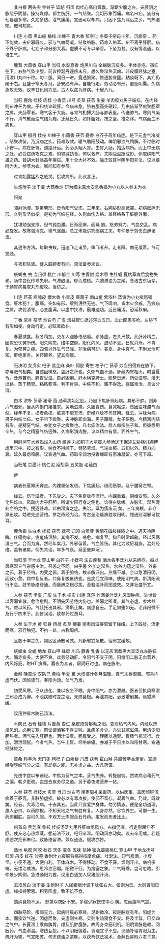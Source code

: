<!-- { "loadSidebar": true } -->
　　韭白根 两头尖 金铃子 延胡 归须 肉桂心痛自肾囊。渐踞少腹之左。夫厥阴之脉绕乎阴器。操持谋虑。都主伤肝。一气结聚。变幻形象而痛。病名曰疝。疝分有七暴疝多寒。久疝多热。泄气痛缓。宣通可以却病。只因下焦乃深远之乡。气热湿郁。概可知矣。

　　川连 小茴 黑山栀 橘核 川楝子 青木香 郁李仁 冬葵子疟母十年。沉痼宿 。药不能效。夫疟邪既久。邪与气血两凝。结聚络脉。药难入络耳。疟不离乎肝胆。疝不外乎肝病。七疝子和分部大着。虚质不可专以辛香。下坠为甚。议有情温通。以培生气。

　　鹿茸 大茴香 穿山甲 当归 水安息香 炮黑川乌 全蝎脉沉痰多。手体赤疮。宿疝在下。右胁气坠少腹。前议控涎丹逐痹未应。想久聚湿热沉痼。非皮膜经脉之壅。用浚川丸四十粒。匀二服。间日一进。竟通腑聚。惟通腑宣壅。粘痰既下。其疝仍聚于右。且盛于寒天冬月。卧安必有声。自能行走。劳动必有形。直坠阴囊。久病急攻无效。议辛甘化风方法。古人以疝为肝病。十居八九。

　　当归 鹿角 桂枝 肉桂 小香茴 川芎 炙草 茯苓 生姜 羊肉胶丸男子结疝。在内经则曰冲任为病。子和统论疏肝。今疝未愈。脐右腹高突硬起。乃由疝渐至瘕聚肠覃之属。夫肠覃者。寒气客于大肠。与胃气相搏大肠与肺表里。传送肺气。寒则气凝不行。清气散而浊气结为瘕。迁延日久。如怀胎妊。按之坚。推之移。气病而血不病也。

　　穿山甲 椒目 桂枝 川楝子 小茴香 茯苓 麝香 白芥子高年疝症。是下元虚气冷凝 。结聚攻坠。乃沉痼之疾。药难取效。暖气助阳鼓动。俾阴邪浊气稍解。不过临时小安耳。病在肝肾。道路纡远。药必从咽入胃。由胃入肠。始达病所。而上中无病之处。必受疝药攻克之累。倘胃减妨食。何以救疗。夫阴浊盘踞成形。例取纯阳气雄之药。昔胡大封翁高年宿疝。用十全大补不效。喻氏驳其半阴半阳非法。议以姜附为丸。参苓为衣。喉间知有参苓。

　　过胃始露猛烈之威灵。恰攻病所。此议甚正。

　　生炮附子 淡干姜 大茴香炒 研为细末真水安息香捣为小丸以人参末为衣

　　积聚

　　骑射驰骤。寒暑劳形。皆令阳气受伤。三年来。右胸胁形高微突。初病胀痛无形。久则形坚似梗。是初为气结在经。久则血伤入络。盖经络系于脏腑外廓。

　　犹堪勉强支撑。但气钝血滞。日渐瘀痹。而延 瘕。怒劳努力。气血交乱。病必旋发。故寒温消克。理气逐血。总之未能讲究络病工夫。考仲景于劳伤血痹诸法。

　　其通络方法。每取虫蚁。迅速飞走诸灵。俾飞者升。走者降。血无凝着。气可宣通。

　　与攻积除坚。徒入脏腑者有间。录法备参末议。

　　蜣螂虫 虫 当归须 桃仁 川郁金 川芎 生香附 煨木香 生牡蛎 夏枯草病后食物失和。肠中变化传导失职。气滞酿湿。郁而成热。六腑滞浊为之聚。昔洁古东垣辈。于肠胃病每取丸剂缓攻。当仿之。

　　川连 芦荟 鸡肫皮 煨木香 小青皮 莱菔子 南山楂 紫浓朴 蒸饼为小丸嗔怒强食。肝木犯土。腹痛。突如有形。缓则泯然无迹。气下鸣响。皆木火余威。乃瘕疝之属。攻伐消导。必变腹满。以虚中挟滞。最难速功。近日痛泻。恐延秋痢。

　　丁香 浓朴 茯苓 炒白芍 广皮 煨益智仁据述泻血五日。血止即患咳呛。左胁下有形如梗。身动行走。必眩晕欲仆。

　　春夏减食。秋冬稍加。交冬人迎脉络结瘿。诊脉虚。左关尺数。此肝肾精血。因惊恐忧劳所伤。阳失阴恋。络中空隙。阳化内风。鼓动不息。日就消烁。不肯复。为郁劳之症。四旬以外生气已浅。非治病可却。春夏。身中真气。不耐发泄可知。屏绝家务。关怀颐养。望其病缓。

　　石决明 女贞实 杞子 黑芝麻 桑叶 阿胶 寄生 柏子仁 茯苓 炒当归宿瘕在胁下。亦与肥气相类。自述因嗔怒。盖肝之积也。久郁气血不通。肝藏内寄相火。时当夏令。泛潮苦雨。脾胃受湿。自必困倦。肝木横克脾土。胀势日满。所受湿邪。漫无出路。蒸于肠胃。粘脓积滞。利不肯爽。中焦不和。寤不得逸。症属难治。且议分消。

　　白术 浓朴 茯苓 猪苓 茵 通草病始足胫。乃自下焦肝肾起病。其形不肿。则非六气湿邪。当从内损门痿推求。萸地滋滞。久服胃伤。食减呕逆。皆因浊味滞气而然。经年不复。损者愈损。脏真不能充沛。奇经八脉不司其用。经云。冲脉为病。男子内结七疝。女子带下瘕聚。夫冲脉即血海。男子藏精。女子系胞。今精沥内结有形。是精窒气结。亦犹女子之瘕聚也。凡七疝治法。后人每宗张子和。但彼悉用辛热。与今之精窒气结迥殊。久病形消肉脱。议以精血有情。涵养生气。

　　用鲜河车水煮捣烂入山药 建莲 丸如桐子大清晨人参汤送下据述左胁痛引胸博虚里穴中。按之有形。纳食不得顺下。频怒劳烦。气逆血郁。五旬以外。精力向衰。延久最虑噎膈。议宣通气血。药取辛润勿投香燥即有瘀浊凝留。亦可下趋。

　　当归尾 京墨汁 桃仁泥 延胡索 五灵脂 老薤白

　　痹

　　病者长夏霉天奔走。内踝重坠发斑。下焦痛起。继而筋掣。及于腰窝左臂。

　　经云。伤于湿者。下先受之。夫下焦奇脉不流行。内踝重着。阴维受邪。久必化热烁血。风动内舍乎肝胆。所谓少阳行身之侧也。诊得右脉缓。左脉实。湿热混处血络之中。搜逐甚难。此由湿痹之症。失治。延为痿废沉 矣。三年病根。非仓猝迅攻。姑进先通营络。参之奇经为治。考古圣治痿痹独取阳明。惟通则溜邪可拔耳。

　　鹿角霜 生白术 桂枝 茯苓 抚芎 归须 白蒺藜 黄菊花四肢经隧之中。遇天冷阴晦。疼痛拘挛。痈疽疡溃脓。其病不发。疡愈。病复至。抑且时常衄鼽。经以风寒湿三气。合而为痹。然经年累月。外邪留着。气血皆伤。其化为败瘀凝痰。混处经络。盖有诸矣。倘失其治。年多气衰。延至废弃沉 。

　　当归须 干地龙 穿山甲 白芥子 小抚芎 生白蒺藜 酒水各半泛丸从来痹症。每以风寒湿三气杂感主治。召恙之不同。由乎暑 外加之湿热。水谷内蕴之湿热。外来之邪。着于经络。内受之邪。着于腑络。故辛解汗出。热痛不减。余以急清阳明。而致小愈。病中复反者。口鼻复吸暑热也。是病后宜薄味。使阳明气爽。斯清阳流行不息。肢节脉络舒通。而痿痹之根尽拔。至若温补而图速效。又非壮盛所宜。

　　人参 茯苓 半夏 广皮 生于术 枳实 川连 泽泻 竹沥姜汁泛丸风湿肿痹。举世皆以客邪宜散。愈治愈剧。不明先因劳倦内伤也。盖邪之所凑。其气必虚。参术益气。佐以风药。气壮托出其邪。痛斯止矣。病患自云。手足如堕如无。讵非阳微不及行乎四末乎。此皆误治。致参药过费耳。

　　人参 生于术 黄 归身 肉桂 炙草 煨姜 南枣风湿客邪留于经络。上下四肢。流走而痛。邪行触犯。不拘一处。古称周痹。

　　且数十年之久。岂区区汤散可效。凡新邪宜急散。宿邪宜缓攻。

　　蜣螂虫 全蝎 地龙 穿山甲 蜂房 川乌 麝香 乳香 以无灰酒煮黑大豆泛丸左脉弦大。面赤痰多。大便不爽。此劳怒动肝。令阳气不交于阴。阳维阳二脉无血营养。内风烁筋。跗HT 痹痛。暮夜为甚者。厥阴旺时也。病在脉络。

　　金斛 晚蚕沙 汉防己 黄柏 半夏 萆 大槟榔汁冬月温暖。真气未得潜藏。邪乘内虚而伏。因惊蛰节。春阳内动。伏气乃发。

　　初受风寒。已从热化。兼以夜坐不眠。身中阳气。亦为泄越。医者但执风寒湿三邪合成为痹。不晓病随时变之理。羌防葛根。再泄其阳。必致增剧矣。焉望痛缓。

　　议用仲景木防己汤法。

　　木防己 石膏 桂枝 片姜黄 杏仁 桑皮烦劳郁勃之阳。变现热气内风。内经以热淫风消。必用甘寒。前议谓酒客不喜甘味。且痰多食少。亦忌甘腻滋滞。用清少阳胆热者。酒气先入肝胆也。酒汁湿着。肠胃受之。理肠以通胃。胃肠气机流行。食加。滑泄颇腻。今者气热。当午上冒。经络痹痛。亦减于平日主以和阳甘寒。宣通经脉佐之。

　　童桑 羚羊角 天门冬 枸杞子 白蒺藜 丹皮 茯苓 霍山斛 共熬膏辛香走窜。宣通经隧壅结气分之湿。有却病之能。无补虚之益。大凡药饵。

　　先由中宫以布诸经。中焦为营气之本。营气失养。转旋自钝。然攻病必藉药气之偏。朝夕更改。岂是去疾务尽之道。另于暮夜进营养一帖。

　　人参 茯苓 桂枝木 炙草 当归 炒白芍 南枣周礼采毒药。以供医事。盖因顽钝沉痼着于驱壳。非脏腑虚损。故必以有毒攻拔。使邪不留存。凝着气血。乃效。既效矣。经云。大毒治病。十去其五。当此只宜爱护身体。勿劳情志。便是全功道理。愚人必曰。以药除根。不知天地之气有胜有复。人身亦然。谷饮养生。可御一生。药饵偏胜。岂可久服。不观方士炼服金石丹药。疽发而死者比比。

　　何首乌 黑芝麻 桑枝 桂枝汤泛丸用养肝血熄风方。右指仍麻。行走则屈伸不舒。戌亥必心热烦蒸。想前法不效。杞归辛温。阳动风亦动矣。议去辛用咸。若疑虑途次疟邪未尽。致脉络留滞。兼以通逐。缓攻亦妙。

　　熟地 龟胶 阿胶 秋石 天冬 麦冬 五味 茯神 密丸晨服桃仁 穿山甲 干地龙抚芎 归须 丹皮 红花 沙苑 香附汁丸夜服背痛得按摩愈痛。吐涎沫。短气腹满。小腹坚。小便不通。大便自利。下体麻木。不得移动。不食不寐。烦则汗出。病机多端。无缕治成法。思冷浊窃踞。阳微不行。为痞塞之象。二气既乖。岂可忽略。引仲景少阴例。急进通阳为要。议用白通加人尿猪胆汁汤。

　　去须葱白 淡干姜 生炮附子 人尿猪胆汁调下脉弦右大。弦则为饮。大则胃阳已虚。缘操持萦思。积劳阳虚。致不饥不食。

　　勉纳食物不运。 怒兼以夜卧不安。多寤少寐恍惚中心 懊。忽而腹鸣气震。

　　四肢筋骱。痿弱无力。起病时晨必寒痉。足跗微冷。按是脉症有年。阳虚为本。而痰饮气逆。因虚而聚。夫虚则生寒。实则生热寝食不安。将及半载。已交四之气中。长夏湿土乘侮脾胃。虑及肌肿腹胀。故周身束筋利机。阳明胃脉是赖。阅医药。气血淆混。寒热互投。不以阴阳偏着。调理宜乎不应。议通补理胃阳为主。疏肝为辅。气宣阳苏。何虑痰浊之蒙昧。以茯苓饮法减术。合薛氏星附六君子意。

